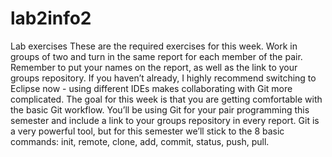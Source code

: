 # lab2info2
Lab exercises
These are the required exercises for this week. Work in groups of two and turn in the same
report for each member of the pair. Remember to put your names on the report, as well as
the link to your groups repository. If you haven’t already, I highly recommend switching to
Eclipse now - using different IDEs makes collaborating with Git more complicated.
The goal for this week is that you are getting comfortable with the basic Git workflow. You’ll
be using Git for your pair programming this semester and include a link to your groups
repository in every report. Git is a very powerful tool, but for this semester we’ll stick to the 8
basic commands: init, remote, clone, add, commit, status, push, pull.
